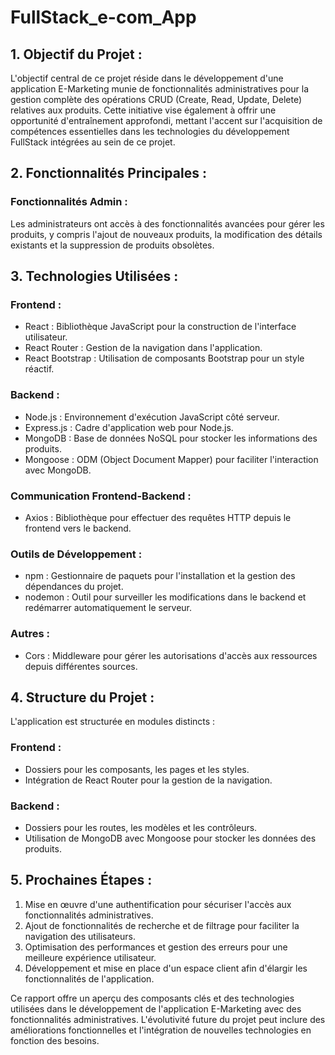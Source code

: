 # FullStack_e-com_App


## 1. Objectif du Projet :

L'objectif central de ce projet réside dans le développement d'une application E-Marketing munie de fonctionnalités administratives pour la gestion complète des opérations CRUD (Create, Read, Update, Delete) relatives aux produits. Cette initiative vise également à offrir une opportunité d'entraînement approfondi, mettant l'accent sur l'acquisition de compétences essentielles dans les technologies du développement FullStack intégrées au sein de ce projet.

## 2. Fonctionnalités Principales :

### Fonctionnalités Admin :
Les administrateurs ont accès à des fonctionnalités avancées pour gérer les produits, y compris l'ajout de nouveaux produits, la modification des détails existants et la suppression de produits obsolètes.

## 3. Technologies Utilisées :

### Frontend :
- React : Bibliothèque JavaScript pour la construction de l'interface utilisateur.
- React Router : Gestion de la navigation dans l'application.
- React Bootstrap : Utilisation de composants Bootstrap pour un style réactif.

### Backend :
- Node.js : Environnement d'exécution JavaScript côté serveur.
- Express.js : Cadre d'application web pour Node.js.
- MongoDB : Base de données NoSQL pour stocker les informations des produits.
- Mongoose : ODM (Object Document Mapper) pour faciliter l'interaction avec MongoDB.

### Communication Frontend-Backend :
- Axios : Bibliothèque pour effectuer des requêtes HTTP depuis le frontend vers le backend.

### Outils de Développement :
- npm : Gestionnaire de paquets pour l'installation et la gestion des dépendances du projet.
- nodemon : Outil pour surveiller les modifications dans le backend et redémarrer automatiquement le serveur.

### Autres :
- Cors : Middleware pour gérer les autorisations d'accès aux ressources depuis différentes sources.

## 4. Structure du Projet :

L'application est structurée en modules distincts :

### Frontend :
- Dossiers pour les composants, les pages et les styles.
- Intégration de React Router pour la gestion de la navigation.

### Backend :
- Dossiers pour les routes, les modèles et les contrôleurs.
- Utilisation de MongoDB avec Mongoose pour stocker les données des produits.

## 5. Prochaines Étapes :

1. Mise en œuvre d'une authentification pour sécuriser l'accès aux fonctionnalités administratives.
2. Ajout de fonctionnalités de recherche et de filtrage pour faciliter la navigation des utilisateurs.
3. Optimisation des performances et gestion des erreurs pour une meilleure expérience utilisateur.
4. Développement et mise en place d'un espace client afin d'élargir les fonctionnalités de l'application.

Ce rapport offre un aperçu des composants clés et des technologies utilisées dans le développement de l'application E-Marketing avec des fonctionnalités administratives. L'évolutivité future du projet peut inclure des améliorations fonctionnelles et l'intégration de nouvelles technologies en fonction des besoins.
